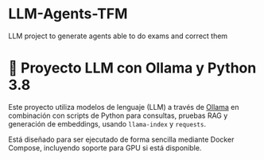 # LLM-Agents-TFM
LLM project to generate agents able to do exams and correct them

# 🧠 Proyecto LLM con Ollama y Python 3.8

Este proyecto utiliza modelos de lenguaje (LLM) a través de [Ollama](https://ollama.com/) en combinación con scripts de Python para consultas, pruebas RAG y generación de embeddings, usando `llama-index` y `requests`.

Está diseñado para ser ejecutado de forma sencilla mediante Docker Compose, incluyendo soporte para GPU si está disponible.
